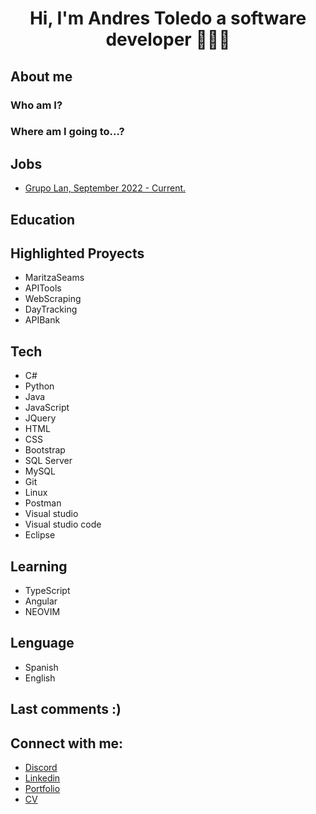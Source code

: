 <h1 align="center">Hi, I'm Andres Toledo a software developer 🦾👨‍💻</h1>
<h3 align="center"></h3>

<!--Image sample here-->

<!--About me display-->
## About me
### Who am I?

### Where am I going to...?

## Jobs
- [Grupo Lan, September 2022 - Current.](https://www.linkedin.com/company/grupolan/mycompany/)

## Education

<!--
## Achievements
-->


## Highlighted Proyects
- MaritzaSeams
- APITools
- WebScraping
- DayTracking
- APIBank

## Tech
- C#
- Python
- Java
- JavaScript
- JQuery
- HTML
- CSS
- Bootstrap
- SQL Server
- MySQL
- Git
- Linux
- Postman
- Visual studio
- Visual studio code
- Eclipse

## Learning
- TypeScript
- Angular
- NEOVIM

## Lenguage
- Spanish
- English

## Last comments :)


## Connect with me:
- [Discord](discordapp.com/users/649858672805150741)
- [Linkedin](www.linkedin.com/in/toledoandres)
- [Portfolio](www.google.com)
- [CV](www.google.com)
